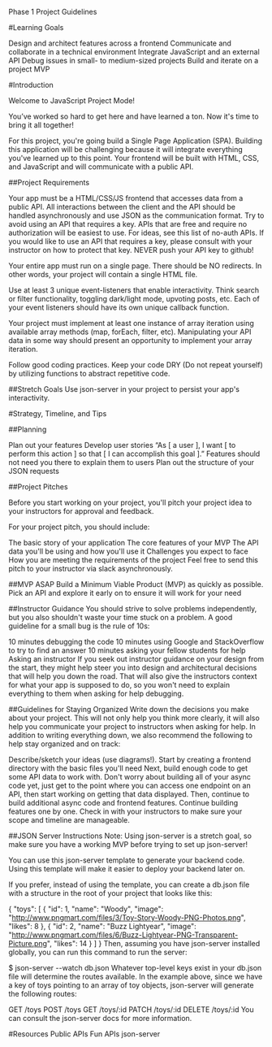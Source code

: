Phase 1 Project Guidelines

#Learning Goals

Design and architect features across a frontend
Communicate and collaborate in a technical environment
Integrate JavaScript and an external API
Debug issues in small- to medium-sized projects
Build and iterate on a project MVP

#Introduction

Welcome to JavaScript Project Mode!

You’ve worked so hard to get here and have learned a ton. Now it's time to bring it all together!

For this project, you're going build a Single Page Application (SPA). Building this application will be challenging because it will integrate everything you've learned up to this point. Your frontend will be built with HTML, CSS, and JavaScript and will communicate with a public API.

##Project Requirements

Your app must be a HTML/CSS/JS frontend that accesses data from a public API. All interactions between the client and the API should be handled asynchronously and use JSON as the communication format. Try to avoid using an API that requires a key. APIs that are free and require no authorization will be easiest to use. For ideas, see this list of no-auth APIs. If you would like to use an API that requires a key, please consult with your instructor on how to protect that key. NEVER push your API key to github!

Your entire app must run on a single page. There should be NO redirects. In other words, your project will contain a single HTML file.

Use at least 3 unique event-listeners that enable interactivity. Think search or filter functionality, toggling dark/light mode, upvoting posts, etc. Each of your event listeners should have its own unique callback function.

Your project must implement at least one instance of array iteration using available array methods (map, forEach, filter, etc). Manipulating your API data in some way should present an opportunity to implement your array iteration.

Follow good coding practices. Keep your code DRY (Do not repeat yourself) by utilizing functions to abstract repetitive code.

##Stretch Goals
Use json-server in your project to persist your app's interactivity.

#Strategy, Timeline, and Tips

##Planning

Plan out your features
Develop user stories
“As [ a user ], I want [ to perform this action ] so that [ I can accomplish this goal ].”
Features should not need you there to explain them to users
Plan out the structure of your JSON requests

##Project Pitches

Before you start working on your project, you'll pitch your project idea to your instructors for approval and feedback.

For your project pitch, you should include:

The basic story of your application
The core features of your MVP
The API data you'll be using and how you'll use it
Challenges you expect to face
How you are meeting the requirements of the project
Feel free to send this pitch to your instructor via slack asynchronously.

##MVP ASAP
Build a Minimum Viable Product (MVP) as quickly as possible.
Pick an API and explore it early on to ensure it will work for your need

##Instructor Guidance
You should strive to solve problems independently, but you also shouldn't waste your time stuck on a problem. A good guideline for a small bug is the rule of 10s:

10 minutes debugging the code
10 minutes using Google and StackOverflow to try to find an answer
10 minutes asking your fellow students for help
Asking an instructor
If you seek out instructor guidance on your design from the start, they might help steer you into design and architectural decisions that will help you down the road. That will also give the instructors context for what your app is supposed to do, so you won't need to explain everything to them when asking for help debugging.

##Guidelines for Staying Organized
Write down the decisions you make about your project. This will not only help you think more clearly, it will also help you communicate your project to instructors when asking for help. In addition to writing everything down, we also recommend the following to help stay organized and on track:

Describe/sketch your ideas (use diagrams!).
Start by creating a frontend directory with the basic files you'll need
Next, build enough code to get some API data to work with. Don't worry about building all of your async code yet, just get to the point where you can access one endpoint on an API, then start working on getting that data displayed.
Then, continue to build additional async code and frontend features.
Continue building features one by one.
Check in with your instructors to make sure your scope and timeline are manageable.

##JSON Server Instructions
Note: Using json-server is a stretch goal, so make sure you have a working MVP before trying to set up json-server!

You can use this json-server template to generate your backend code. Using this template will make it easier to deploy your backend later on.

If you prefer, instead of using the template, you can create a db.json file with a structure in the root of your project that looks like this:

{
  "toys": [
    {
      "id": 1,
      "name": "Woody",
      "image": "http://www.pngmart.com/files/3/Toy-Story-Woody-PNG-Photos.png",
      "likes": 8
    },
    {
      "id": 2,
      "name": "Buzz Lightyear",
      "image": "http://www.pngmart.com/files/6/Buzz-Lightyear-PNG-Transparent-Picture.png",
      "likes": 14
    }
  ]
}
Then, assuming you have json-server installed globally, you can run this command to run the server:

$ json-server --watch db.json
Whatever top-level keys exist in your db.json file will determine the routes available. In the example above, since we have a key of toys pointing to an array of toy objects, json-server will generate the following routes:

GET /toys
POST /toys
GET /toys/:id
PATCH /toys/:id
DELETE /toys/:id
You can consult the json-server docs for more information.

#Resources
Public APIs
Fun APIs
json-server